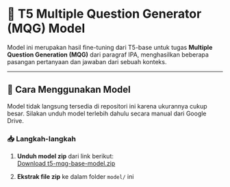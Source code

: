 # 🧠 T5 Multiple Question Generator (MQG) Model

Model ini merupakan hasil fine-tuning dari T5-base untuk tugas **Multiple Question Generation (MQG)** dari paragraf IPA, menghasilkan beberapa pasangan pertanyaan dan jawaban dari sebuah konteks.

---

## 🔽 Cara Menggunakan Model

Model tidak langsung tersedia di repositori ini karena ukurannya cukup besar. Silakan unduh model terlebih dahulu secara manual dari Google Drive.

### 📥 Langkah-langkah

1. **Unduh model zip** dari link berikut:  
   [Download t5-mqg-base-model.zip](https://drive.google.com/file/d/1mTUH2Z1pwvWdk-7hI4fw7qO2IZzx_fas/view?usp=sharing)

2. **Ekstrak file zip** ke dalam folder `model/` ini